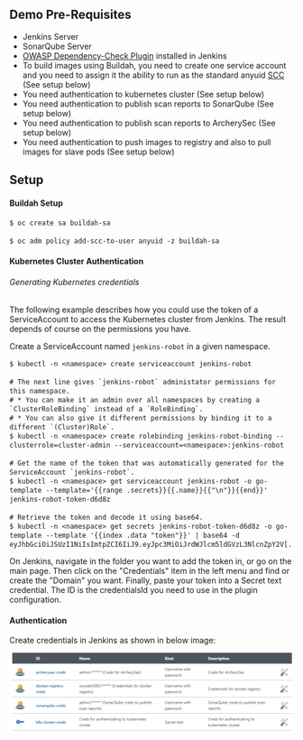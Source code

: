 ## Demo Pre-Requisites

- Jenkins Server
- SonarQube Server
- [OWASP Dependency-Check Plugin](https://plugins.jenkins.io/dependency-check-jenkins-plugin) installed in Jenkins
- To build images using Buildah, you need to create one service account and you need to assign it the ability to run as the standard anyuid [SCC](https://docs.openshift.com/container-platform/4.3/authentication/managing-security-context-constraints.html) (See setup below)
- You need authentication to kubernetes cluster (See setup below)
- You need authentication to publish scan reports to SonarQube (See setup below)
- You need authentication to publish scan reports to ArcherySec (See setup below)
- You need authentication to push images to registry and also to pull images for slave pods (See setup below)


## Setup

#### Buildah Setup
```
$ oc create sa buildah-sa

$ oc adm policy add-scc-to-user anyuid -z buildah-sa
```

#### Kubernetes Cluster Authentication

###### Generating Kubernetes credentials

The following example describes how you could use the token of a ServiceAccount to access the Kubernetes cluster from Jenkins. The result depends of course on the permissions you have.

Create a ServiceAccount named `jenkins-robot` in a given namespace.
```
$ kubectl -n <namespace> create serviceaccount jenkins-robot

# The next line gives `jenkins-robot` administator permissions for this namespace.
# * You can make it an admin over all namespaces by creating a `ClusterRoleBinding` instead of a `RoleBinding`.
# * You can also give it different permissions by binding it to a different `(Cluster)Role`.
$ kubectl -n <namespace> create rolebinding jenkins-robot-binding --clusterrole=cluster-admin --serviceaccount=<namespace>:jenkins-robot

# Get the name of the token that was automatically generated for the ServiceAccount `jenkins-robot`.
$ kubectl -n <namespace> get serviceaccount jenkins-robot -o go-template --template='{{range .secrets}}{{.name}}{{"\n"}}{{end}}'
jenkins-robot-token-d6d8z

# Retrieve the token and decode it using base64.
$ kubectl -n <namespace> get secrets jenkins-robot-token-d6d8z -o go-template --template '{{index .data "token"}}' | base64 -d
eyJhbGciOiJSUzI1NiIsImtpZCI6IiJ9.eyJpc3MiOiJrdWJlcm5ldGVzL3NlcnZpY2V[...]
```

On Jenkins, navigate in the folder you want to add the token in, or go on the main page. Then click on the "Credentials" item in the left menu and find or create the "Domain" you want. Finally, paste your token into a Secret text credential. The ID is the credentialsId you need to use in the plugin configuration.

#### Authentication

Create credentials in Jenkins as shown in below image:

<img src="./creds.PNG">
